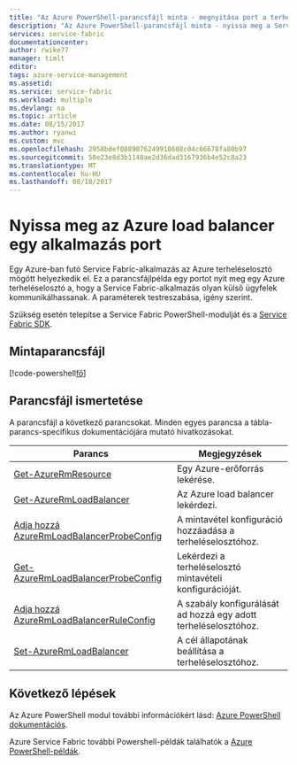 ```yaml
---
title: "Az Azure PowerShell-parancsfájl minta - megnyitása port a terheléselosztó |} Microsoft Docs"
description: "Az Azure PowerShell-parancsfájl minta - nyissa meg a Service Fabric-alkalmazás az Azure load balancer egy portot."
services: service-fabric
documentationcenter: 
author: rwike77
manager: timlt
editor: 
tags: azure-service-management
ms.assetid: 
ms.service: service-fabric
ms.workload: multiple
ms.devlang: na
ms.topic: article
ms.date: 08/15/2017
ms.author: ryanwi
ms.custom: mvc
ms.openlocfilehash: 2958bdef0889076249918608c04c66678fa80b97
ms.sourcegitcommit: 50e23e8d3b1148ae2d36dad3167936b4e52c8a23
ms.translationtype: MT
ms.contentlocale: hu-HU
ms.lasthandoff: 08/18/2017
---
```

# <a name="open-an-application-port-in-the-azure-load-balancer"></a>Nyissa meg az Azure load balancer egy alkalmazás port

Egy Azure-ban futó Service Fabric-alkalmazás az Azure terheléselosztó mögött helyezkedik el. Ez a parancsfájlpélda egy portot nyit meg egy Azure terheléselosztó a, hogy a Service Fabric-alkalmazás olyan külső ügyfelek kommunikálhassanak. A paraméterek testreszabása, igény szerint. 

Szükség esetén telepítse a Service Fabric PowerShell-modulját és a [Service Fabric SDK](../service-fabric-get-started.md). 

## <a name="sample-script"></a>Mintaparancsfájl

[!code-powershell[fő](../../../powershell_scripts/service-fabric/open-port-in-load-balancer/open-port-in-load-balancer.ps1 "port megnyitása a terheléselosztó")]

## <a name="script-explanation"></a>Parancsfájl ismertetése

A parancsfájl a következő parancsokat. Minden egyes parancsa a tábla-parancs-specifikus dokumentációjára mutató hivatkozásokat.

| Parancs | Megjegyzések |
|---|---|
| [Get-AzureRmResource](/powershell/module/azurerm.resources/get-azurermresource) | Egy Azure-erőforrás lekérése.  |
| [Get-AzureRmLoadBalancer](/powershell/module/azurerm.network/get-azurermloadbalancer) | Az Azure load balancer lekérdezi. |
| [Adja hozzá AzureRmLoadBalancerProbeConfig](/powershell/module/azurerm.network/add-azurermloadbalancerprobeconfig) | A mintavétel konfiguráció hozzáadása a terheléselosztóhoz.|
| [Get-AzureRmLoadBalancerProbeConfig](/powershell/module/azurerm.network/get-azurermloadbalancerprobeconfig) | Lekérdezi a terheléselosztó mintavételi konfigurációját. |
| [Adja hozzá AzureRmLoadBalancerRuleConfig](/powershell/module/azurerm.network/add-azurermloadbalancerruleconfig) | A szabály konfigurálását ad hozzá egy adott terheléselosztóhoz. |
| [Set-AzureRmLoadBalancer](/powershell/module/azurerm.network/set-azurermloadbalancer) | A cél állapotának beállítása a terheléselosztóhoz. |

## <a name="next-steps"></a>Következő lépések

Az Azure PowerShell modul további információkért lásd: [Azure PowerShell dokumentációs](/powershell/azure/overview).

Azure Service Fabric további Powershell-példák találhatók a [Azure PowerShell-példák](../service-fabric-powershell-samples.md).
